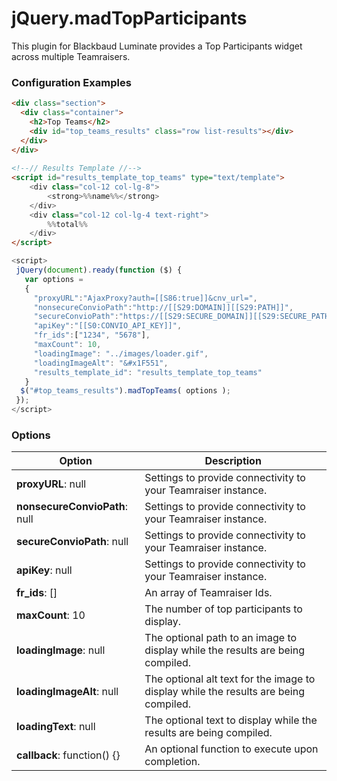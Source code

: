 # jQuery.madTopParticipants

This plugin for Blackbaud Luminate provides a Top Participants widget across multiple Teamraisers.

### Configuration Examples
```html
<div class="section">                                                                                                          
  <div class="container">                                                                                                      
    <h2>Top Teams</h2>                                                                                                  
    <div id="top_teams_results" class="row list-results"></div>                                                                                                                     
  </div>                                                                                                                       
</div>                                                                                                                         
                                                                                                                               
<!--// Results Template //-->
<script id="results_template_top_teams" type="text/template">
	<div class="col-12 col-lg-8">
		<strong>%%name%%</strong>
	</div>
	<div class="col-12 col-lg-4 text-right">
		%%total%%
	</div>
</script>                                                                                                                   
```
```javascript
<script>                                                                                                                       
 jQuery(document).ready(function ($) {                                                                                         
   var options =                                                                                                               
   {                                                                                                                           
     "proxyURL":"AjaxProxy?auth=[[S86:true]]&cnv_url=",                                                                        
     "nonsecureConvioPath":"http://[[S29:DOMAIN]][[S29:PATH]]",                                                                
     "secureConvioPath":"https://[[S29:SECURE_DOMAIN]][[S29:SECURE_PATH]]",                                                    
     "apiKey":"[[S0:CONVIO_API_KEY]]",                                                                                         
     "fr_ids":["1234", "5678"],
     "maxCount": 10,                                                                                                
     "loadingImage": "../images/loader.gif",                                                                                   
     "loadingImageAlt": "&#x1F551",                                                                                            
     "results_template_id": "results_template_top_teams"                                                                               
   }                                                                                                                           
  $("#top_teams_results").madTopTeams( options );                                                                            
 });                                                                                                                           
</script>                                                                                                                      
```
### Options

Option | Description
------ | -------------
**proxyURL**: null | Settings to provide connectivity to your Teamraiser instance.
**nonsecureConvioPath**: null | Settings to provide connectivity to your Teamraiser instance.
**secureConvioPath**: null | Settings to provide connectivity to your Teamraiser instance.
**apiKey**: null | Settings to provide connectivity to your Teamraiser instance.
**fr_ids**: [] | An array of Teamraiser Ids.
**maxCount**: 10 | The number of top participants to display.
**loadingImage**: null | The optional path to an image to display while the results are being compiled.
**loadingImageAlt**: null | The optional alt text for the image to display while the results are being compiled.
**loadingText**: null | The optional text to display while the results are being compiled.
**callback**: function() {} | An optional function to execute upon completion.
